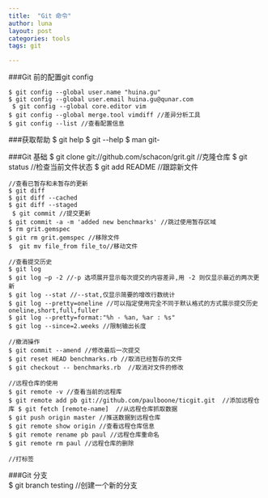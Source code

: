 ```yaml
---
title:  "Git 命令"
author: luna
layout: post
categories: tools
tags: git

---
```



###Git 前的配置git config
	
	
	$ git config --global user.name "huina.gu"
	$ git config --global user.email huina.gu@qunar.com
	￼$ git config --global core.editor vim
	$ git config --global merge.tool vimdiff //差异分析工具
	$ git config --list //查看配置信息
	
###获取帮助	
	$ git help <verb>
	$ git <verb> --help 
	$ man git-<verb>
	
###Git 基础
	$ git clone git://github.com/schacon/grit.git //克隆仓库
	$ git status //检查当前文件状态
	$ git add README //跟踪新文件
		
	//查看已暂存和未暂存的更新
	$ git diff
	$ git diff --cached   
	$ git diff --staged 
	￼$ git commit //提交更新
	$ git commit -a -m 'added new benchmarks' //跳过使用暂存区域
	$ rm grit.gemspec 
	$ git rm grit.gemspec //移除文件
	$ ￼git mv file_from file_to//移动文件
	
	//查看提交历史
	$ git log		
	$ git log –p -2 //-p 选项展开显示每次提交的内容差异,用 -2 则仅显示最近的两次更新
	$ git log --stat //--stat,仅显示简要的增改行数统计
	$ git log --pretty=oneline //可以指定使用完全不同于默认格式的方式展示提交历史 oneline,short,full,fuller 
	$ git log --pretty=format:"%h - %an, %ar : %s"
	$ git log --since=2.weeks //限制输出长度
	
	//撤消操作
	$ git commit --amend //修改最后一次提交
	$ git reset HEAD benchmarks.rb //取消已经暂存的文件
	$ git checkout -- benchmarks.rb	 //取消对文件的修改
	
	//远程仓库的使用
	$ git remote -v //查看当前的远程库
	$ git remote add pb git://github.com/paulboone/ticgit.git  //添加远程仓库	$ git fetch [remote-name]  //从远程仓库抓取数据
	$ git push origin master //推送数据到远程仓库
	$ git remote show origin //查看远程仓库信息
	$ git remote rename pb paul //远程仓库重命名
	$ git remote rm paul //远程仓库的删除
	
	//打标签
###Git 分支	
	$ git branch testing  //创建一个新的分支